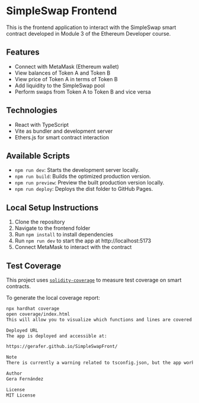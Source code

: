 # SimpleSwap Frontend

This is the frontend application to interact with the SimpleSwap smart contract developed in Module 3 of the Ethereum Developer course.

## Features

- Connect with MetaMask (Ethereum wallet)
- View balances of Token A and Token B
- View price of Token A in terms of Token B
- Add liquidity to the SimpleSwap pool
- Perform swaps from Token A to Token B and vice versa

## Technologies

- React with TypeScript
- Vite as bundler and development server
- Ethers.js for smart contract interaction

## Available Scripts

- `npm run dev`: Starts the development server locally.
- `npm run build`: Builds the optimized production version.
- `npm run preview`: Preview the built production version locally.
- `npm run deploy`: Deploys the dist folder to GitHub Pages.

## Local Setup Instructions

1. Clone the repository
2. Navigate to the frontend folder
3. Run `npm install` to install dependencies
4. Run `npm run dev` to start the app at http://localhost:5173
5. Connect MetaMask to interact with the contract

## Test Coverage

This project uses [`solidity-coverage`](https://github.com/sc-forks/solidity-coverage) to measure test coverage on smart contracts.

To generate the local coverage report:

```bash
npx hardhat coverage
open coverage/index.html
This will allow you to visualize which functions and lines are covered by your tests.

Deployed URL
The app is deployed and accessible at:

https://gerafer.github.io/SimpleSwapFront/

Note
There is currently a warning related to tsconfig.json, but the app works properly for the main features.

Author
Gera Fernández

License
MIT License
